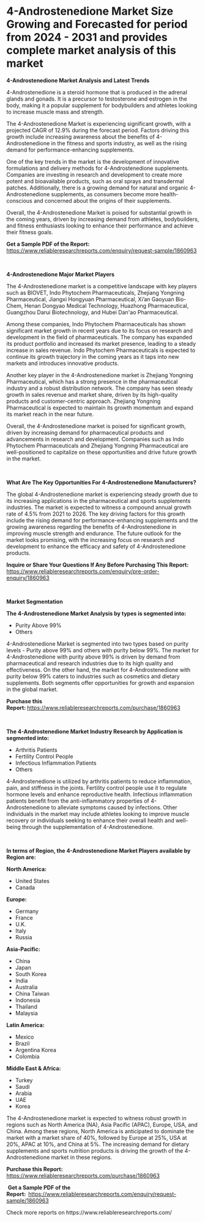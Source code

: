 <p><h1>4-Androstenedione Market Size Growing and Forecasted for period from 2024 - 2031 and provides complete market analysis of this market</h1></p><p><strong>4-Androstenedione Market Analysis and Latest Trends</strong></p>
<p><p>4-Androstenedione is a steroid hormone that is produced in the adrenal glands and gonads. It is a precursor to testosterone and estrogen in the body, making it a popular supplement for bodybuilders and athletes looking to increase muscle mass and strength.</p><p>The 4-Androstenedione Market is experiencing significant growth, with a projected CAGR of 12.9% during the forecast period. Factors driving this growth include increasing awareness about the benefits of 4-Androstenedione in the fitness and sports industry, as well as the rising demand for performance-enhancing supplements.</p><p>One of the key trends in the market is the development of innovative formulations and delivery methods for 4-Androstenedione supplements. Companies are investing in research and development to create more potent and bioavailable products, such as oral sprays and transdermal patches. Additionally, there is a growing demand for natural and organic 4-Androstenedione supplements, as consumers become more health-conscious and concerned about the origins of their supplements.</p><p>Overall, the 4-Androstenedione Market is poised for substantial growth in the coming years, driven by increasing demand from athletes, bodybuilders, and fitness enthusiasts looking to enhance their performance and achieve their fitness goals.</p></p>
<p><strong>Get a Sample PDF of the Report:&nbsp;</strong> <a href="https://www.reliableresearchreports.com/enquiry/request-sample/1860963">https://www.reliableresearchreports.com/enquiry/request-sample/1860963</a></p>
<p>&nbsp;</p>
<p><strong>4-Androstenedione Major Market Players</strong></p>
<p><p>The 4-Androstenedione market is a competitive landscape with key players such as BIOVET, Indo Phytochem Pharmaceuticals, Zhejiang Yongning Pharmaceutical, Jiangxi Hongyuan Pharmaceutical, Xi’an Gaoyuan Bio-Chem, Henan Dongyao Medical Technology, Huazhong Pharmaceutical, Guangzhou Darui Biotechnology, and Hubei Dan'ao Pharmaceutical. </p><p>Among these companies, Indo Phytochem Pharmaceuticals has shown significant market growth in recent years due to its focus on research and development in the field of pharmaceuticals. The company has expanded its product portfolio and increased its market presence, leading to a steady increase in sales revenue. Indo Phytochem Pharmaceuticals is expected to continue its growth trajectory in the coming years as it taps into new markets and introduces innovative products.</p><p>Another key player in the 4-Androstenedione market is Zhejiang Yongning Pharmaceutical, which has a strong presence in the pharmaceutical industry and a robust distribution network. The company has seen steady growth in sales revenue and market share, driven by its high-quality products and customer-centric approach. Zhejiang Yongning Pharmaceutical is expected to maintain its growth momentum and expand its market reach in the near future.</p><p>Overall, the 4-Androstenedione market is poised for significant growth, driven by increasing demand for pharmaceutical products and advancements in research and development. Companies such as Indo Phytochem Pharmaceuticals and Zhejiang Yongning Pharmaceutical are well-positioned to capitalize on these opportunities and drive future growth in the market.</p></p>
<p>&nbsp;</p>
<p><strong>What Are The Key Opportunities For 4-Androstenedione Manufacturers?</strong></p>
<p><p>The global 4-Androstenedione market is experiencing steady growth due to its increasing applications in the pharmaceutical and sports supplements industries. The market is expected to witness a compound annual growth rate of 4.5% from 2021 to 2026. The key driving factors for this growth include the rising demand for performance-enhancing supplements and the growing awareness regarding the benefits of 4-Androstenedione in improving muscle strength and endurance. The future outlook for the market looks promising, with the increasing focus on research and development to enhance the efficacy and safety of 4-Androstenedione products.</p></p>
<p><strong>Inquire or Share Your Questions If Any Before Purchasing This Report:</strong> <a href="https://www.reliableresearchreports.com/enquiry/pre-order-enquiry/1860963">https://www.reliableresearchreports.com/enquiry/pre-order-enquiry/1860963</a></p>
<p>&nbsp;</p>
<p><strong>Market Segmentation</strong></p>
<p><strong>The 4-Androstenedione Market Analysis by types is segmented into:</strong></p>
<p><ul><li>Purity Above 99%</li><li>Others</li></ul></p>
<p><p>4-Androstenedione Market is segmented into two types based on purity levels - Purity above 99% and others with purity below 99%. The market for 4-Androstenedione with purity above 99% is driven by demand from pharmaceutical and research industries due to its high quality and effectiveness. On the other hand, the market for 4-Androstenedione with purity below 99% caters to industries such as cosmetics and dietary supplements. Both segments offer opportunities for growth and expansion in the global market.</p></p>
<p><strong>Purchase this Report:&nbsp;</strong><a href="https://www.reliableresearchreports.com/purchase/1860963">https://www.reliableresearchreports.com/purchase/1860963</a></p>
<p>&nbsp;</p>
<p><strong>The 4-Androstenedione Market Industry Research by Application is segmented into:</strong></p>
<p><ul><li>Arthritis Patients</li><li>Fertility Control People</li><li>Infectious Inflammation Patients</li><li>Others</li></ul></p>
<p><p>4-Androstenedione is utilized by arthritis patients to reduce inflammation, pain, and stiffness in the joints. Fertility control people use it to regulate hormone levels and enhance reproductive health. Infectious inflammation patients benefit from the anti-inflammatory properties of 4-Androstenedione to alleviate symptoms caused by infections. Other individuals in the market may include athletes looking to improve muscle recovery or individuals seeking to enhance their overall health and well-being through the supplementation of 4-Androstenedione.</p></p>
<p>&nbsp;</p>
<p><strong>In terms of Region, the 4-Androstenedione Market Players available by Region are:</strong></p>
<p>
    <p> <strong> North America: </strong>
        <ul>
            <li>United States</li>
            <li>Canada</li>
        </ul>
        </p> 
    <p> <strong> Europe: </strong>
        <ul>
            <li>Germany</li>
            <li>France</li>
            <li>U.K.</li>
            <li>Italy</li>
            <li>Russia</li>
        </ul>
        </p> 
    <p> <strong> Asia-Pacific: </strong>
        <ul>
            <li>China</li>
            <li>Japan</li>
            <li>South Korea</li>
            <li>India</li>
            <li>Australia</li>
            <li>China Taiwan</li>
            <li>Indonesia</li>
            <li>Thailand</li>
            <li>Malaysia</li>
        </ul>
        </p> 
    <p> <strong> Latin America: </strong>
        <ul>
            <li>Mexico</li>
            <li>Brazil</li>
            <li>Argentina Korea</li>
            <li>Colombia</li>
        </ul>
        </p> 
    <p> <strong> Middle East & Africa: </strong>
        <ul>
            <li>Turkey</li>
            <li>Saudi</li>
            <li>Arabia</li>
            <li>UAE</li>
            <li>Korea</li>
        </ul>
    </p>
    </p>
<p><p>The 4-Androstenedione market is expected to witness robust growth in regions such as North America (NA), Asia Pacific (APAC), Europe, USA, and China. Among these regions, North America is anticipated to dominate the market with a market share of 40%, followed by Europe at 25%, USA at 20%, APAC at 10%, and China at 5%. The increasing demand for dietary supplements and sports nutrition products is driving the growth of the 4-Androstenedione market in these regions.</p></p>
<p><strong>Purchase this Report: </strong><a href="https://www.reliableresearchreports.com/purchase/1860963">https://www.reliableresearchreports.com/purchase/1860963</a></p>
<p>&nbsp;<strong>Get a Sample PDF of the Report:&nbsp;&nbsp;</strong><a href="https://www.reliableresearchreports.com/enquiry/request-sample/1860963">https://www.reliableresearchreports.com/enquiry/request-sample/1860963</a></p>
<p><strong></strong></p>
<p>Check more reports on https://www.reliableresearchreports.com/</p>